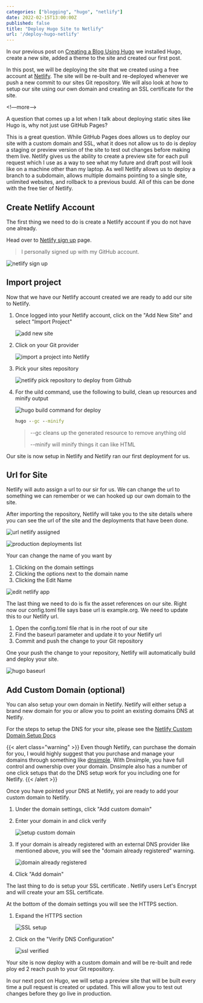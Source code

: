 ```yaml
---
categories: ["blogging", "hugo", "netlify"]
date: 2022-02-15T13:00:00Z
published: false
title: "Deploy Hugo Site to Netlify"
url: '/deploy-hugo-netlify'
---
```


In our previous post on [Creating a Blog Using Hugo](/create-blog-with-hugo/) we installed Hugo, create a new site, added a theme to the site and created our first post.  

In this post, we will be deploying the site that we created using a free account at [Netlify](https://www.netlify.com/).  The site will be re-built and re-deployed whenever we push a new commit to our sites Git repository.  We will also look at how to setup our site using our own domain and creating an SSL certificate for the site.

<!—more—>

A question that comes up a lot when I talk about deploying static sites like Hugo is, why not just use GitHub Pages?

This is a great question.  While GitHub Pages does allows us to deploy our site with a custom domain and SSL, what it does not allow us to do is deploy a staging or preview version of the site to test out changes before making them live.  Netlify gives us the ability to create a preview site for each pull request which I use as a way to see what my future and draft post will look like on a machine other than my laptop.  As well Netlify allows us to deploy a branch to a subdomain, allows multiple domains pointing to a single site, unlimited websites, and rollback to a previous buuld.  All of this can be done with the free tier of Netlify. 

## Create Netlify Account

The first thing we need to do is create a Netlify account if you do not have one already.  

Head over to [Netlify sign up](https://app.netlify.com/signup) page.  

> I personally signed up with my GitHub account.

![netlify sign up](/images/hugo/deploy-netlify/netlify-signup.png)

## Import project

Now that we have our Netlify account created we are ready to add our site to Netlify.

1. Once logged into your Netlify account, click on the "Add New Site" and select "Import Project"

    ![add new site](/images/hugo/deploy-netlify/netlify-new-site-step-1-add-new-site.png)

1. Click on your Git provider

    ![import a project into Netlify](/images/hugo/deploy-netlify/netlify-new-site-step-2-import-project.png)

1.  Pick your sites repository 

    ![netlify pick repository to deploy from Github](/images/hugo/deploy-netlify/netlify-new-site-step-3-pick-repo.png)

1.  For the  uild command, use the following to build, clean up resources and minify output

    ![hugo build command for deploy](/images/hugo/deploy-netlify/netlify-new-site-step-4-build-command.png)

    ```cmd
    hugo --gc --minify
    ```

    > --gc cleans up the generated resource to remove anything old
    >
    > --minify will minify things it can like HTML

Our site is now setup in Netlify and Netlify ran our first deployment for us. 

## Url for Site

Netlify will auto assign a url to our sir for us.  We can change the url to something we can remember or we can hooked up our own domain to the site.

After importing the repository, Netlify will take you to the site details where you can see the url of the site and the deployments that have been done. 

![url netlify assigned](/images/hugo/deploy-netlify/netlify-new-site-step-5-url.png)

![production deployments list](/images/hugo/deploy-netlify/netlify-new-site-step-6-production-deploys.png)

Your can change the name of you want by 

1. Clicking on the domain settings
1. Clicking the options next to the domain name
1. Clicking the Edit Name 

![edit netlify app](/images/hugo/deploy-netlify/netlify-new-site-step-7-edit-netlify-app.png)

The last thing we need to do is fix the asset references on our site.  Right now our config.toml file says base url is example.org.  We need to update this to our Netlify url.

1. Open the config.toml file rhat is in rhe root of our site 
1. Find the baseurl parameter and update it to your Netlify url
1. Commit and push the change to your Git repository 

One your push the change to your repository, Netlify will automatically build and deploy your site.

![hugo baseurl](/images/hugo/deploy-netlify/netlify-new-site-step-11-hugo-baseurl.png)

## Add Custom Domain (optional)

You can also setup your own domain in Netlify.  Netlify will either setup a brand new domain for you or allow you to point an existing domains DNS at Netlify.

For the steps to setup the DNS for your site, please see the [Netlify Custom Domain Setup Docs](https://docs.netlify.com/domains-https/custom-domains/)

{{< alert class="warning" >}}
Even though Netlify, can purchase the domain for you, I would highly suggest that you purchase   and manage your domains through something like [dnsimple](https://dnsimple.com/r/7695fdc3a9dc82).  With Dnsimple, you have full control and ownership over your domain.  Dnsimple also has a number of one click setups that do the DNS setup work for you including one for Netlify.
{{< /alert >}}

Once you have pointed your DNS at Netlify, yoi are ready to add your custom domain to Netlify.

1. Under the domain settings, click "Add custom domain"
1. Enter your domain in and click verify

    ![setup custom domain](/images/hugo/deploy-netlify/netlify-new-site-step-8-custom-domain.png)
    
1. If your domain is already registered with an external DNS provider like mentioned above, you will see the "domain already registered" warning.

    ![domain already registered](/images/hugo/deploy-netlify/netlify-new-site-step-8-custom-domain-already-registered.png)
    
1. Click "Add domain"

The last thing to do is setup your SSL certificate .  Netlify users Let's Encrypt and will create your am SSL certificate.

At the bottom of the domain settings you will see the HTTPS section.  

1. Expand the HTTPS section

    ![SSL setup](/images/hugo/deploy-netlify/netlify-new-site-step-9-ssl.png)
    
1. Click on the "Verify DNS Configuration"

    ![ssl verified](/images/hugo/deploy-netlify/netlify-new-site-step-10-ssl-verified.png)

Your site is now deploy with a custom domain and will be re-built and rede ploy ed 2 reach push to your Git repository.  

In our next post on Hugo, we will setup a preview site that will be built every time a pull request is created or updated. This will allow you to test out changes before they go live in production.